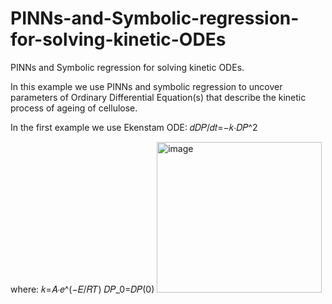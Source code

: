 # PINNs-and-Symbolic-regression-for-solving-kinetic-ODEs
PINNs and Symbolic regression for solving kinetic ODEs.

In this example we use PINNs and symbolic regression to uncover parameters of Ordinary Differential Equation(s) that describe the kinetic process of ageing of cellulose. 

In the first example we use Ekenstam ODE:
𝑑𝐷𝑃/𝑑𝑡=−𝑘⋅𝐷𝑃^2

where:
𝑘=𝐴⋅𝑒^(−𝐸/𝑅𝑇)
𝐷𝑃_0=𝐷𝑃(0)
<img width="264" height="241" alt="image" src="https://github.com/user-attachments/assets/23485511-f35a-439b-a95e-f30ee54d9fc2" />

